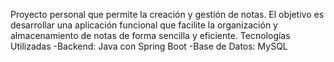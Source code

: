 Proyecto personal que permite la creación y gestión de notas. El objetivo es desarrollar una aplicación funcional que facilite la organización y almacenamiento de notas de forma sencilla y eficiente.
Tecnologías Utilizadas
-Backend: Java con Spring Boot
-Base de Datos: MySQL
